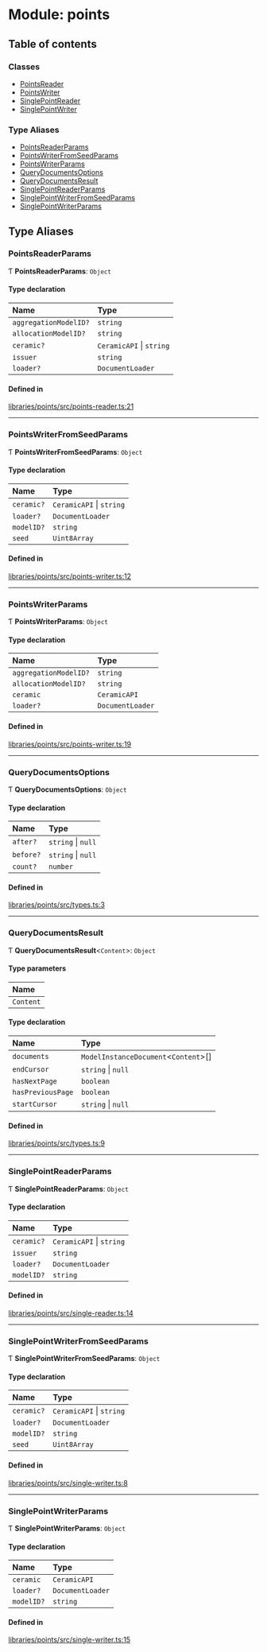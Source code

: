 # Module: points

## Table of contents

### Classes

- [PointsReader](../classes/points.PointsReader.md)
- [PointsWriter](../classes/points.PointsWriter.md)
- [SinglePointReader](../classes/points.SinglePointReader.md)
- [SinglePointWriter](../classes/points.SinglePointWriter.md)

### Type Aliases

- [PointsReaderParams](points.md#pointsreaderparams)
- [PointsWriterFromSeedParams](points.md#pointswriterfromseedparams)
- [PointsWriterParams](points.md#pointswriterparams)
- [QueryDocumentsOptions](points.md#querydocumentsoptions)
- [QueryDocumentsResult](points.md#querydocumentsresult)
- [SinglePointReaderParams](points.md#singlepointreaderparams)
- [SinglePointWriterFromSeedParams](points.md#singlepointwriterfromseedparams)
- [SinglePointWriterParams](points.md#singlepointwriterparams)

## Type Aliases

### PointsReaderParams

Ƭ **PointsReaderParams**: `Object`

#### Type declaration

| Name | Type |
| :------ | :------ |
| `aggregationModelID?` | `string` |
| `allocationModelID?` | `string` |
| `ceramic?` | `CeramicAPI` \| `string` |
| `issuer` | `string` |
| `loader?` | `DocumentLoader` |

#### Defined in

[libraries/points/src/points-reader.ts:21](https://github.com/ceramicstudio/solutions/blob/a751967/libraries/points/src/points-reader.ts#L21)

___

### PointsWriterFromSeedParams

Ƭ **PointsWriterFromSeedParams**: `Object`

#### Type declaration

| Name | Type |
| :------ | :------ |
| `ceramic?` | `CeramicAPI` \| `string` |
| `loader?` | `DocumentLoader` |
| `modelID?` | `string` |
| `seed` | `Uint8Array` |

#### Defined in

[libraries/points/src/points-writer.ts:12](https://github.com/ceramicstudio/solutions/blob/a751967/libraries/points/src/points-writer.ts#L12)

___

### PointsWriterParams

Ƭ **PointsWriterParams**: `Object`

#### Type declaration

| Name | Type |
| :------ | :------ |
| `aggregationModelID?` | `string` |
| `allocationModelID?` | `string` |
| `ceramic` | `CeramicAPI` |
| `loader?` | `DocumentLoader` |

#### Defined in

[libraries/points/src/points-writer.ts:19](https://github.com/ceramicstudio/solutions/blob/a751967/libraries/points/src/points-writer.ts#L19)

___

### QueryDocumentsOptions

Ƭ **QueryDocumentsOptions**: `Object`

#### Type declaration

| Name | Type |
| :------ | :------ |
| `after?` | `string` \| ``null`` |
| `before?` | `string` \| ``null`` |
| `count?` | `number` |

#### Defined in

[libraries/points/src/types.ts:3](https://github.com/ceramicstudio/solutions/blob/a751967/libraries/points/src/types.ts#L3)

___

### QueryDocumentsResult

Ƭ **QueryDocumentsResult**\<`Content`\>: `Object`

#### Type parameters

| Name |
| :------ |
| `Content` |

#### Type declaration

| Name | Type |
| :------ | :------ |
| `documents` | `ModelInstanceDocument`\<`Content`\>[] |
| `endCursor` | `string` \| ``null`` |
| `hasNextPage` | `boolean` |
| `hasPreviousPage` | `boolean` |
| `startCursor` | `string` \| ``null`` |

#### Defined in

[libraries/points/src/types.ts:9](https://github.com/ceramicstudio/solutions/blob/a751967/libraries/points/src/types.ts#L9)

___

### SinglePointReaderParams

Ƭ **SinglePointReaderParams**: `Object`

#### Type declaration

| Name | Type |
| :------ | :------ |
| `ceramic?` | `CeramicAPI` \| `string` |
| `issuer` | `string` |
| `loader?` | `DocumentLoader` |
| `modelID?` | `string` |

#### Defined in

[libraries/points/src/single-reader.ts:14](https://github.com/ceramicstudio/solutions/blob/a751967/libraries/points/src/single-reader.ts#L14)

___

### SinglePointWriterFromSeedParams

Ƭ **SinglePointWriterFromSeedParams**: `Object`

#### Type declaration

| Name | Type |
| :------ | :------ |
| `ceramic?` | `CeramicAPI` \| `string` |
| `loader?` | `DocumentLoader` |
| `modelID?` | `string` |
| `seed` | `Uint8Array` |

#### Defined in

[libraries/points/src/single-writer.ts:8](https://github.com/ceramicstudio/solutions/blob/a751967/libraries/points/src/single-writer.ts#L8)

___

### SinglePointWriterParams

Ƭ **SinglePointWriterParams**: `Object`

#### Type declaration

| Name | Type |
| :------ | :------ |
| `ceramic` | `CeramicAPI` |
| `loader?` | `DocumentLoader` |
| `modelID?` | `string` |

#### Defined in

[libraries/points/src/single-writer.ts:15](https://github.com/ceramicstudio/solutions/blob/a751967/libraries/points/src/single-writer.ts#L15)
